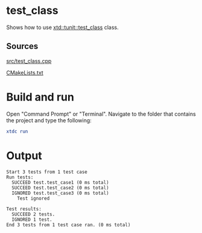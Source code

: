 # test_class

Shows how to use [xtd::tunit::test_class](../../../../src/xtd.tunit/include/xtd/tunit/test_class.h) class.

## Sources

[src/test_class.cpp](src/test_class.cpp)

[CMakeLists.txt](CMakeLists.txt)

# Build and run

Open "Command Prompt" or "Terminal". Navigate to the folder that contains the project and type the following:

```cmake
xtdc run
```

# Output

```
Start 3 tests from 1 test case
Run tests:
  SUCCEED test.test_case1 (0 ms total)
  SUCCEED test.test_case2 (0 ms total)
  IGNORED test.test_case3 (0 ms total)
    Test ignored

Test results:
  SUCCEED 2 tests.
  IGNORED 1 test.
End 3 tests from 1 test case ran. (0 ms total)
```
